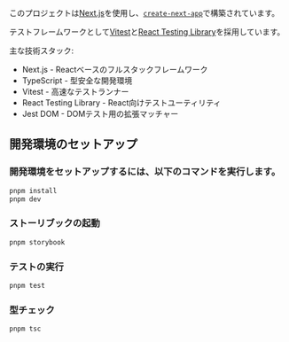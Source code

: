 このプロジェクトは[Next.js](https://nextjs.org)を使用し、[`create-next-app`](https://nextjs.org/docs/app/api-reference/cli/create-next-app)で構築されています。

テストフレームワークとして[Vitest](https://vitest.dev/)と[React Testing Library](https://testing-library.com/docs/react-testing-library/intro/)を採用しています。

主な技術スタック:

- Next.js - Reactベースのフルスタックフレームワーク
- TypeScript - 型安全な開発環境
- Vitest - 高速なテストランナー
- React Testing Library - React向けテストユーティリティ
- Jest DOM - DOMテスト用の拡張マッチャー

## 開発環境のセットアップ

### 開発環境をセットアップするには、以下のコマンドを実行します。

```bash
pnpm install
pnpm dev
```

### ストーリブックの起動

```bash
pnpm storybook
```

### テストの実行

```bash
pnpm test
```

### 型チェック

```bash
pnpm tsc
```
